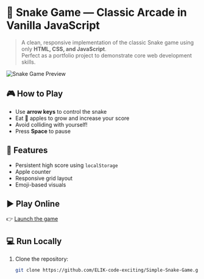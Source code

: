 # 🐍 Snake Game — Classic Arcade in Vanilla JavaScript

> A clean, responsive implementation of the classic Snake game using only **HTML, CSS, and JavaScript**.  
> Perfect as a portfolio project to demonstrate core web development skills.

![Snake Game Preview](https://via.placeholder.com/420x420/222/4CAF50?text=🐍+🍎)

## 🎮 How to Play
- Use **arrow keys** to control the snake
- Eat 🍎 apples to grow and increase your score
- Avoid colliding with yourself!
- Press **Space** to pause

## 🌟 Features
- Persistent high score using `localStorage`
- Apple counter
- Responsive grid layout
- Emoji-based visuals

## ▶️ Play Online
👉 [Launch the game](https://ELIK-code-exciting.github.io/Simple-Snake-Game/)

## 💻 Run Locally
1. Clone the repository:
   ```bash
   git clone https://github.com/ELIK-code-exciting/Simple-Snake-Game.git
